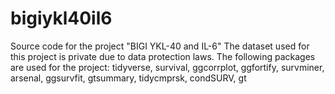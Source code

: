 # bigiykl40il6
Source code for the project "BIGI YKL-40 and IL-6"
The dataset used for this project is private due to data protection laws. The following packages are used for the project: tidyverse, survival, ggcorrplot, ggfortify, survminer, arsenal, ggsurvfit, gtsummary, tidycmprsk, condSURV, gt
